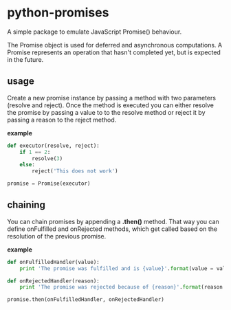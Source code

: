 # python-promises

A simple package to emulate JavaScript Promise() behaviour.

The Promise object is used for deferred and asynchronous computations. A Promise represents an operation that hasn't completed yet, but is expected in the future.

## usage

Create a new promise instance by passing a method with two parameters (resolve and reject). Once the method is executed you can either resolve the promise by passing a value to to the resolve method or reject it by passing a reason to the reject method.

**example**

```python
def executor(resolve, reject):
    if 1 == 2:
        resolve(3)
    else:
        reject('This does not work')

promise = Promise(executor)
```

## chaining

You can chain promises by appending a **.then()** method. That way you can define onFulfilled and onRejected methods, which get called based on the resolution of the previous promise.

**example**

```python
def onFulfilledHandler(value):
    print 'The promise was fulfilled and is {value}'.format(value = value)

def onRejectedHandler(reason):
    print 'The promise was rejected because of {reason}'.format(reason = reason)

promise.then(onFulfilledHandler, onRejectedHandler)
```
